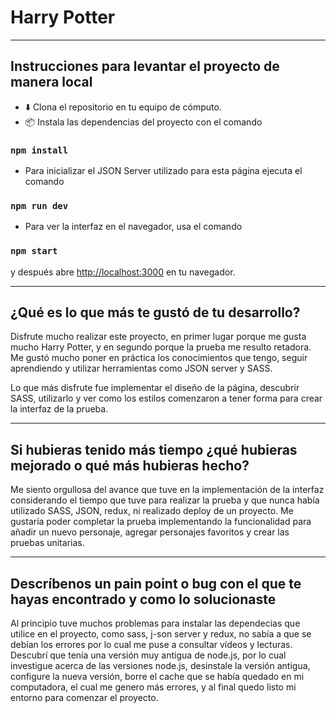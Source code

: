 # Harry Potter

***

## Instrucciones para levantar el proyecto de manera local

- :arrow_down: Clona el repositorio en tu equipo de cómputo.
- 📦 Instala las dependencias del proyecto con el comando
### `npm install`
- Para inicializar el JSON Server utilizado para esta página ejecuta el comando
### `npm run dev` 
- Para ver la interfaz en el navegador, usa el comando 
### `npm start`
y después abre [http://localhost:3000](http://localhost:3000) en tu navegador.

***
## ¿Qué es lo que más te gustó de tu desarrollo?

Disfrute mucho realizar este proyecto, en primer lugar porque me gusta mucho Harry Potter, y en segundo  porque la prueba me resulto retadora.
Me gustó mucho poner en práctica los conocimientos que tengo, seguir aprendiendo y utilizar herramientas como JSON server y SASS.

Lo que más disfrute fue implementar el diseño de la página, descubrir SASS, utilizarlo y ver como los estilos comenzaron a tener forma para crear la interfaz de la prueba. 

***
## Si hubieras tenido más tiempo ¿qué hubieras mejorado o qué más hubieras hecho?
Me siento orgullosa del avance que tuve en la implementación de la interfaz  considerando el tiempo que tuve para realizar la prueba y que nunca había utilizado SASS, JSON, redux, ni realizado deploy de un proyecto.
Me gustaría poder completar la prueba implementando la funcionalidad para añadir un nuevo personaje, agregar personajes favoritos y crear las pruebas unitarias. 

***
## Descríbenos un pain point o bug con el que te hayas encontrado y como lo solucionaste
Al principio tuve muchos problemas para instalar las dependecias que utilice en el proyecto, como sass, j-son server y redux, no sabía a que se debían los errores por lo cual me puse a consultar vídeos y lecturas. Descubrí que tenía una versión muy antigua de node.js, por lo cual investigue acerca de las versiones node.js, desinstale la versión antigua, configure la nueva versión, borre el cache que se había quedado en mi computadora, el cual me genero más errores, y al final quedo listo mi entorno para comenzar el proyecto.

